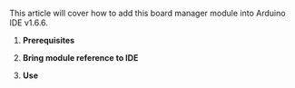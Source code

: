 This article will cover how to add this board manager module into Arduino IDE v1.6.6.

1. **Prerequisites**

2. **Bring module reference to IDE**

3. **Use**